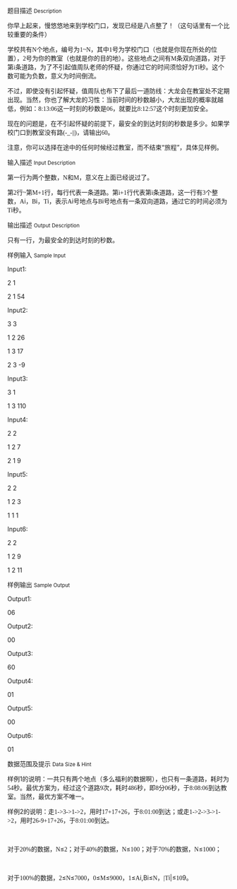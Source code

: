 <div class="panel panel-default">
<div class="area-title">
<span>
题目描述
<small>Description</small>
</span></div>
<div class="panel-body">

<p>你早上起来，慢悠悠地来到学校门口，发现已经是八点整了！（这句话里有一个比较重要的条件）</p>
<p>学校共有<span style="font-family: 'Lucida Console';">N</span><span style="">个地点，编号为</span><span style="font-family: 'Lucida Console';">1~N</span><span style="">，其中</span><span style="font-family: 'Lucida Console';">1</span><span style="">号为学校门口（也就是你现在所处的位置），</span><span style="font-family: 'Lucida Console';">2</span><span style="">号为你的教室（也就是你的目的地）。这些地点之间有</span><span style="font-family: 'Lucida Console';">M</span><span style="">条双向道路，对于第</span><span style="font-family: 'Lucida Console';">i</span><span style="">条道路，为了不引起值周队老师的怀疑，你通过它的时间须恰好为</span><span style="font-family: 'Lucida Console';">T</span>i秒。这个数可能为负数，意义为时间倒流。</p>
<p>不过，即使没有引起怀疑，值周队也布下了最后一道防线：大龙会在教室处不定期出现。当然，你也了解大龙的习性：当前时间的秒数越小，大龙出现的概率就越低，例如：<span style="font-family: 'Lucida Console';">8:13:06</span><span style="">这一时刻的秒数是</span><span style="font-family: 'Lucida Console';">06</span><span style="">，就要比</span><span style="font-family: 'Lucida Console';">8:12:57</span><span style="">这个时刻更加安全。</span></p>
<p>现在的问题是，在不引起怀疑的前提下，最安全的到达时刻的秒数是多少。如果学校门口到教室没有路<span style="font-family: 'Lucida Console';">(-_-||)</span><span style="">，请输出</span><span style="font-family: 'Lucida Console';">60</span><span style="">。</span></p>
<p>注意，你可以选择在途中的任何时候经过教室，而不结束“旅程”，具体见样例。</p>

</div>
</div>

<div class="panel panel-default">
<div class="area-title">
<span>
输入描述
<small>Input Description</small>
</span></div>
<div class="panel-body">
<p>第一行为两个整数，<span style="font-family: 'Lucida Console';">N</span><span style="">和</span><span><span style="font-family: 'Lucida Console';">M</span></span><span style="">，意义在上面已经说过了。</span></p>
<p>第<span style="font-family: 'Lucida Console';">2</span><span style="">行</span><span style="font-family: 'Lucida Console';">~</span><span style="">第</span><span style="font-family: 'Lucida Console';">M+1</span><span style="">行，每行代表一条道路。第</span><span style="font-family: 'Lucida Console';">i+1</span><span style="">行代表第</span><span style="font-family: 'Lucida Console';">i</span><span style="">条道路，这一行有</span><span style="font-family: 'Lucida Console';">3</span><span style="">个整数，</span><span style="font-family: 'Lucida Console';">A</span>i，<span style="font-family: 'Lucida Console';">B</span>i，<span style="font-family: 'Lucida Console';">T</span>i，表示<span style="font-family: 'Lucida Console';">A</span>i号地点与<span style="font-family: 'Lucida Console';">B</span>i号地点有一条双向道路，通过它的时间必须为<span style="font-family: 'Lucida Console';">T</span>i秒。</p>

</div>
</div>
<div  class="panel panel-default">
<div class="area-title">
<span>
输出描述
<small>Output Description</small>
</span></div>
<div class="panel-body">

<p class="p0">只有一行，为最安全的到达时刻的秒数。</p>

</div>
</div>


<div class="panel panel-default">
<div class="area-title">
<span>
样例输入
<small>Sample Input</small>
</span></div>
<div class="panel-body">
<p>Input1:</p>
<p>2 1</p>
<p>2 1 54</p>
<p>Input2:</p>
<p>3 3</p>
<p>1 2 26</p>
<p>1 3 17</p>
<p>2 3 -9</p>
<p>Input3:</p>
<p>3 1</p>
<p>1 3 110</p>
<p>Input4:</p>
<p>2 2</p>
<p>1 2 7</p>
<p>2 1 9</p>
<p>Input5:</p>
<p>2 2</p>
<p>1 2 3</p>
<p>1 1 1</p>
<p>Input6:</p>
<p>2 2</p>
<p>1 2 9</p>
<p>1 2 11</p>

</div>
</div>

<div class="panel panel-default">
<div class="area-title">
<span>
样例输出
<small>Sample Output</small>
</span></div>
<div class="panel-body">
<p>Output1:</p>
<p>06</p>
<p>Output2:</p>
<p>00</p>
<p>Output3:</p>
<p>60</p>
<p>Output4:</p>
<p>01</p>
<p>Output5:</p>
<p>00</p>
<p>Output6:</p>
<p>01</p>

</div>
</div>

<div class="panel panel-default">
<div class="area-title">
<span>
数据范围及提示
<small>Data Size & Hint</small>
</span></div>
<div class="panel-body">
<p>样例1的说明：<span style="">一共只有两个地点（多么福利的数据啊），也只有一条道路，耗时为</span><span style="font-family: 'Lucida Console';">54</span><span style="">秒。最优方案为，经过这个道路</span><span style="font-family: 'Lucida Console';">9</span><span style="">次，耗时</span><span style="font-family: 'Lucida Console';">486</span><span style="">秒，即</span><span style="font-family: 'Lucida Console';">8</span><span style="">分</span><span style="font-family: 'Lucida Console';">06</span><span style="">秒，于</span><span style="font-family: 'Lucida Console';">8:08:06</span><span style="">到达教室。当然，最优方案不唯一。</span></p>
<p>样例2的说明：<span style="">走</span><span style="font-family: 'Lucida Console';">1-&gt;3-&gt;1-&gt;2</span><span style="">，用时</span><span style="font-family: 'Lucida Console';">17+17+26</span><span style="">，于</span><span style="font-family: 'Lucida Console';">8:01:00</span><span style="">到达；或走</span><span style="font-family: 'Lucida Console';">1-&gt;2-&gt;3-&gt;1-&gt;2</span><span style="">，用时</span><span style="font-family: 'Lucida Console';">26-9+17+26</span><span style="">，于</span><span style="font-family: 'Lucida Console';">8:01:00</span><span style="">到达。</span></p>
<p> </p>
<p>对于<span style="font-family: 'Lucida Console';">20%</span><span style="">的数据，</span><span style="font-family: 'Lucida Console';">N</span><span style="">≤</span><span style="font-family: 'Lucida Console';">2</span><span style="">；对于</span><span style="font-family: 'Lucida Console';">40%</span><span style="">的数据，</span><span style="font-family: 'Lucida Console';">N</span><span style="">≤</span><span style="font-family: 'Lucida Console';">100</span><span style="">；对于</span><span style="font-family: 'Lucida Console';">70%</span><span style="">的数据，</span><span style="font-family: 'Lucida Console';">N</span><span style="">≤</span><span style="font-family: 'Lucida Console';">1000</span><span style="">；</span></p>
<p> </p>
<p>对于<span style="font-family: 'Lucida Console';">100%</span><span style="">的数据，</span><span style="font-family: 'Lucida Console';">2</span><span style="">≤</span><span style="font-family: 'Lucida Console';">N</span><span style="">≤</span><span style="font-family: 'Lucida Console';">7000</span><span style="">，</span><span style="font-family: 'Lucida Console';">0</span><span style="">≤</span><span style="font-family: 'Lucida Console';">M</span><span style="">≤</span><span style="font-family: 'Lucida Console';">9000</span><span style="">，</span><span style="font-family: 'Lucida Console';">1</span><span style="">≤</span><span style="font-family: 'Lucida Console';">A</span>i,Bi≤<span style="font-family: 'Lucida Console';">N</span><span style="">，</span><span style="font-family: 'Lucida Console';">|T</span>i|<span style="">≤</span><span style="font-family: 'Lucida Console';">10</span>9。</p>
<p><span style=""><br></span></p>
</div>
</div>
